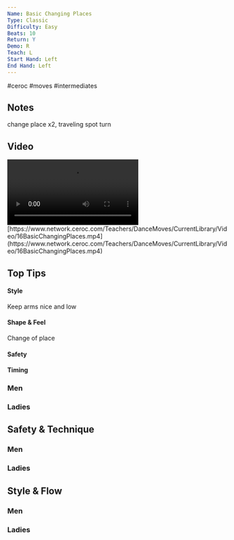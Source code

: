```yaml
---
Name: Basic Changing Places
Type: Classic
Difficulty: Easy
Beats: 10
Return: Y
Demo: R
Teach: L
Start Hand: Left
End Hand: Left
---
```


#ceroc #moves #intermediates
## Notes
change place x2, traveling spot turn

## Video
<video controls>
    <source src="https://www.network.ceroc.com/Teachers/DanceMoves/CurrentLibrary/Video/16BasicChangingPlaces.mp4" type="video/mp4">
    
</video>
[https://www.network.ceroc.com/Teachers/DanceMoves/CurrentLibrary/Video/16BasicChangingPlaces.mp4](https://www.network.ceroc.com/Teachers/DanceMoves/CurrentLibrary/Video/16BasicChangingPlaces.mp4)


## Top Tips

#### Style
Keep arms nice and low

#### Shape & Feel
Change of place

#### Safety


#### Timing


### Men

### Ladies

## Safety & Technique
### Men

### Ladies

## Style & Flow


### Men

### Ladies


